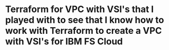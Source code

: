 # Terraform for VPC with VSI's that I played with to see that I know how to work with Terraform to create a VPC with VSI's for IBM FS Cloud 
